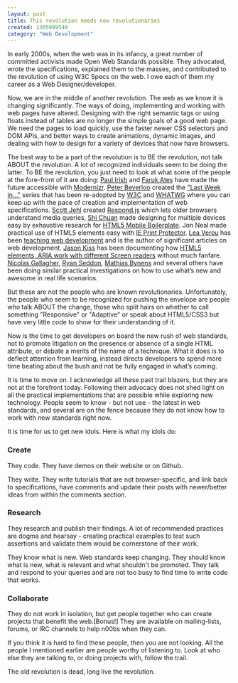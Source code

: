 ```yaml
--- 
layout: post
title: This revolution needs new revolutionaries
created: 1305999540
category: "Web Development"
---
```

<p>In early 2000s, when the web was in its infancy, a great number of committed activists made Open Web Standards possible. They advocated, wrote the specifications, explained them to the masses, and contributed to the revolution of using W3C Specs on the web. I owe each of them my career as a Web Designer/developer.</p>

<p>Now, we are in the middle of another revolution. The web as we know it is changing significantly. The ways of doing, implementing and working with web pages have altered. Designing with the right semantic tags or using floats instead of tables are no longer the simple goals of a good web page. We need the pages to load quickly, use the faster newer CSS selectors and DOM APIs, and better ways to create animations, dynamic images, and dealing with how to design for a variety of devices that now have browsers. </p>

<p>The best way to be a part of the revolution is to BE the revolution, not talk ABOUT the revolution. A lot of recognized individuals seem to be doing the latter. To BE the revolution, you just need to look at what some of the people at the fore-front of it are doing: <a href="http://paulirish.com">Paul Irish</a> and <a href="http://farukat.es/">Faruk Ateş</a> have made the future accessible with <a href="http://modernizr.com">Modernizr</a>. <a href="http://peter.sh/">Peter Beverloo</a> created the <a href="http://peter.sh/category/last-week/">"Last Week in…"</a> series that has been re-adopted by <a href="http://www.w3.org/QA/archive/open_web/">W3C</a> and <a href="http://blog.whatwg.org/category/weekly-review">WHATWG</a> where you can keep up with the pace of creation and implementation of web specifications. <a href="http://www.scottjehl.com/">Scott Jehl</a> created <a href="https://github.com/scottjehl/Respond">Respond.js</a> which lets older browsers understand media queries, <a href="http://www.blog.highub.com/">Shi Chuan</a> made designing for multiple devices easy by exhaustive research for <a href="http://html5boilerplate.com/mobile/">HTML5 Mobile Boilerplate</a>. Jon Neal made practical use of HTML5 elements easy with <a href="http://www.iecss.com/print-protector/">IE Print Protector</a>. <a href="http://leaverou.me/">Lea Verou</a> has been <a href="http://leaverou.me/2010/07/organizing-a-university-course-on-modern-web-development/">teaching web development</a> and is the author of significant articles on web development. <a href="http://www.accessibleculture.org/">Jason Kiss</a> has been documenting how <a href="http://www.accessibleculture.org/research/html5-aria-2011/">HTML5 elements, ARIA work with different Screen readers</a> without much fanfare. <a href="http://nicolasgallagher.com/">Nicolas Gallagher</a>, <a href="http://www.thecssninja.com/">Ryan Seddon</a>, <a href="http://mathiasbynens.be/">Mathias Bynens</a> and several others have been doing similar practical investigations on how to use what’s new and awesome in real life scenarios.</p>  
<p>But these are not the people who are known revolutionaries. Unfortunately, the people who seem to be recognized for pushing the envelope are people who talk ABOUT the change, those who split hairs on whether to call something "Responsive" or "Adaptive" or speak about HTML5/CSS3 but have very little code to show for their understanding of it. </p>

<p>Now is the time to get developers on board the new rush of web standards, not to promote litigation on the presence or absence of a single HTML attribute, or debate a merits of the name of a technique. What it does is to deflect attention from learning, instead directs developers to spend more time beating about the bush and not be fully engaged in what’s coming.</p>

<p>It is time to move on. I acknowledge all these past trail blazers, but they are not at the forefront today. Following their advocacy does not shed light on all the practical implementations that are possible while exploring new technology. People seem to know - but not use - the latest in web standards, and several are on the fence because they do not know how to work with new standards right now. </p>

<p>It is time for us to get new idols. Here is what my idols do:</p>

<h3>Create</h3>
<p>They code. They have demos on their website or on Github.</p>

<p>They write. They write tutorials that are not browser-specific, and link back to specifications, have comments and update their posts with newer/better ideas from within the comments section.</p>

<h3>Research</h3>    
<p>They research and publish their findings. A lot of recommended practices are dogma and hearsay - creating practical examples to test such assertions and validate them would be cornerstone of their work.</p>

<p>They know what is new. Web standards keep changing. They should know what is new, what is relevant and what shouldn't be promoted. They talk and respond to your queries and are not too busy to find time to write code that works.</p>

<h3>Collaborate</h3>
<p>They do not work in isolation, but get people together who can create projects that benefit the web.[Bonus!] They are available on mailing-lists, forums, or IRC channels to help n00bs when they can.</p>

<p>If you think it is hard to find these people, then you are not looking. All the people I mentioned earlier are people worthy of listening to. Look at who else they are talking to, or doing projects with, follow the trail. </p>

<p>The old revolution is dead, long live the revolution.</p>